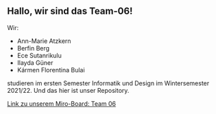 ## Hallo, wir sind das Team-06! 

Wir: 
- Ann-Marie Atzkern
- Berfin Berg
- Ece Sutanrikulu
- Ilayda Güner
- Kármen Florentina Bulai

studieren im ersten Semester Informatik und Design im Wintersemester 2021/22. Und das hier ist unser Repository. 


[Link zu unserem Miro-Board: Team 06](https://miro.com/app/board/o9J_llC7QLg=/)
